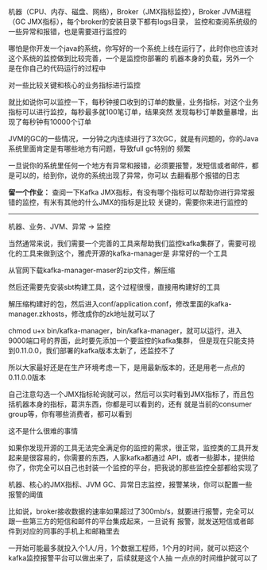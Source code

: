 
机器（CPU、内存、磁盘、网络），Broker（JMX指标监控），Broker JVM进程（GC JMX指标），每个broker的安装目录下都有logs目录，
监控和查阅系统级的一些异常和报错，也是需要进行监控的

哪怕是你开发一个java的系统，你写好的一个系统上线在运行了，此时你也应该对这个系统的监控做到比较完善，一个是监控你部署的
机器本身的负载，另外一个是在你自己的代码运行的过程中

对一些比较关键和核心的业务指标进行监控

就比如说你可以监控一下，每秒钟接口收到的订单的数量，业务指标，对这个业务指标可以进行监控，每秒最多就100笔订单，结果突然
发现每秒订单数量暴增，出现了每秒钟有10000个订单

JVM的GC的一些情况，一分钟之内连续进行了3次GC，就是有问题的，你的Java系统里面肯定是有哪些地方有问题，导致full gc特别的
频繁

一旦说你的系统里任何一个地方有异常和报错，必须要报警，发短信或者邮件，都是可以的，给到你，说你的系统出现了异常，你可以
去翻看那个报错的日志

**留一个作业：** 查阅一下Kafka JMX指标，有没有哪个指标可以帮助你进行异常报错的监控，有米有其他的什么JMX的指标是比较
关键的，需要你来进行监控的

----------------------------------------------------------------------------------------------

机器、业务、JVM、异常 -> 监控

当然通常来说，我们需要一个完善的工具来帮助我们监控kafka集群了，需要可视化的工具来做到这个，雅虎开源的kafka-manager是
非常好的一个工具

从官网下载kafka-manager-maser的zip文件，解压缩

然后还需要先安装sbt构建工具，这个过程很慢，直接用构建好的工具

解压缩构建好的包，然后进入conf/application.conf，修改里面的kafka-manager.zkhosts，修改成你的zk地址就可以了

chmod u+x bin/kafka-manager，bin/kafka-manager，就可以运行，进入9000端口号的界面，此时要先添加一个要监控的kafka集群，
但是现在只能支持到0.11.0.0，我们部署的kafka版本太新了，还监控不了

所以大家最好还是在生产环境考虑一下，是用最新版本的，还是用老一点点的0.11.0.0版本

自己注意勾选一个JMX指标轮询就可以，然后可以实时看到JMX指标了，而且包括机器本身的指标，葛洪东西，你都是可以看到的，还有
就是当前的consumer group等，你有哪些消费者，都可以看到

这不是什么很难的事情

如果你发现开源的工具无法完全满足你的监控的需求，很正常，监控类的工具开发起来是很容易的，你需要的东西，人家kafka都通过
API，或者一些脚本，提供给你了，你完全可以自己也封装一个监控的平台，把我说的那些监控全部都给实现了

机器、核心的JMX指标、JVM GC、异常日志监控，报警某块，你可以配置一些报警的阈值

比如说，broker接收数据的速率如果超过了300mb/s，就要进行报警，完全可以跟一些第三方的短信和邮件的平台集成起来，一旦说有
报警，就发送短信或者邮件到对应的同事的手机上和邮箱里去

一开始可能最多就投入个1人/月，1个数据工程师，1个月的时间，就可以把这个kafka监控报警平台可以做出来了，后续就是这个人抽
一点点的时间维护就可以了

